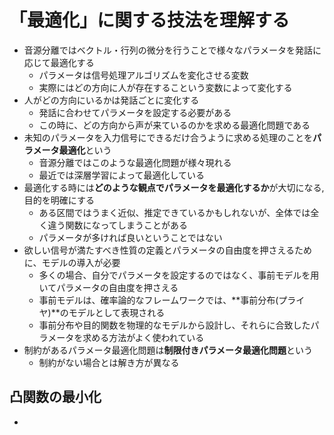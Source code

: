 
# 「最適化」に関する技法を理解する

- 音源分離ではベクトル・行列の微分を行うことで様々なパラメータを発話に応じて最適化する
  - パラメータは信号処理アルゴリズムを変化させる変数
  - 実際にはどの方向に人が存在するこという変数によって変化する
- 人がどの方向にいるかは発話ごとに変化する
  - 発話に合わせてパラメータを設定する必要がある
  - この時に、どの方向から声が来ているのかを求める最適化問題である
- 未知のパラメータを入力信号にできるだけ合うように求める処理のことを**パラメータ最適化**という
  - 音源分離ではこのような最適化問題が様々現れる
  - 最近では深層学習によって最適化している
- 最適化する時には**どのような観点でパラメータを最適化するか**が大切になる,目的を明確にする
  - ある区間ではうまく近似、推定できているかもしれないが、全体では全く違う関数になってしまうことがある
  - パラメータが多ければ良いということではない
- 欲しい信号が満たすべき性質の定義とパラメータの自由度を押さえるために、モデルの導入が必要
  - 多くの場合、自分でパラメータを設定するのではなく、事前モデルを用いてパラメータの自由度を押さえる
  - 事前モデルは、確率論的なフレームワークでは、**事前分布(プライヤ)**のモデルとして表現される
  - 事前分布や目的関数を物理的なモデルから設計し、それらに合致したパラメータを求める方法がよく使われている
- 制約があるパラメータ最適化問題は**制限付きパラメータ最適化問題**という
  - 制約がない場合とは解き方が異なる
## 凸関数の最小化
- 
